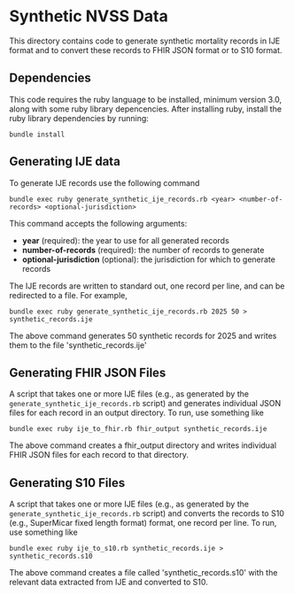 # Synthetic NVSS Data

This directory contains code to generate synthetic mortality records in IJE format and to convert
these records to FHIR JSON format or to S10 format.

## Dependencies

This code requires the ruby language to be installed, minimum version 3.0, along with some ruby library depencencies. After installing ruby, install the ruby library dependencies by running:

```
bundle install
```

## Generating IJE data

To generate IJE records use the following command

```
bundle exec ruby generate_synthetic_ije_records.rb <year> <number-of-records> <optional-jurisdiction>
```

This command accepts the following arguments:

* **year** (required): the year to use for all generated records
* **number-of-records** (required): the number of records to generate
* **optional-jurisdiction** (optional): the jurisdiction for which to generate records

The IJE records are written to standard out, one record per line, and can be redirected to a file. For example,

```
bundle exec ruby generate_synthetic_ije_records.rb 2025 50 > synthetic_records.ije
```

The above command generates 50 synthetic records for 2025 and writes them to the file 'synthetic_records.ije'

## Generating FHIR JSON Files

A script that takes one or more IJE files (e.g., as generated by the `generate_synthetic_ije_records.rb` script) and generates individual JSON files for each record in an output directory. To run, use something like

```
bundle exec ruby ije_to_fhir.rb fhir_output synthetic_records.ije
```

The above command creates a fhir_output directory and writes individual FHIR JSON files for each record to that directory.

## Generating S10 Files

A script that takes one or more IJE files (e.g., as generated by the `generate_synthetic_ije_records.rb` script) and converts the records to S10 (e.g., SuperMicar fixed length format) format, one record per line. To run, use something like

```
bundle exec ruby ije_to_s10.rb synthetic_records.ije > synthetic_records.s10
```

The above command creates a file called 'synthetic_records.s10' with the relevant data extracted from IJE and converted to S10.
